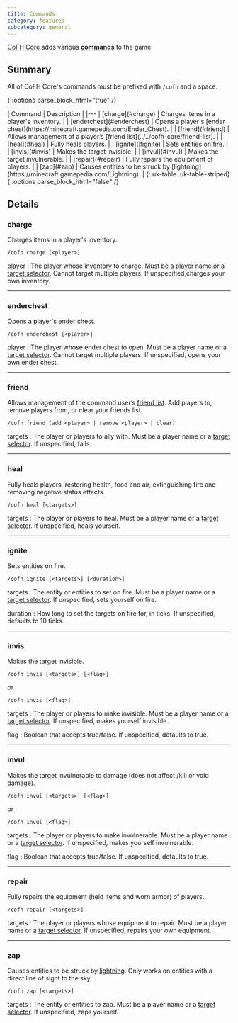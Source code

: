 ```yaml
---
title: Commands
category: features
subcategory: general
---
```


[CoFH Core](../) adds various
**[commands](https://minecraft.fandom.com/wiki/Commands)** to the game.

Summary
-------

All of CoFH Core's commands must be prefixed with `/cofh` and a space.

{::options parse_block_html="true" /}
<div class="uk-overflow-container">
| Command | Description |
|---
| [charge](#charge) | Charges items in a player's inventory. |
| [enderchest](#enderchest) | Opens a player's [ender chest](https://minecraft.gamepedia.com/Ender_Chest). |
| [friend](#friend) | Allows management of a player’s [friend list](../../cofh-core/friend-list). |
| [heal](#heal) | Fully heals players. |
| [ignite](#ignite) | Sets entities on fire. |
| [invis](#invis) | Makes the target invisible. |
| [invul](#invul) | Makes the target invulnerable. |
| [repair](#repair) | Fully repairs the equipment of players. |
| [zap](#zap) | Causes entities to be struck by [lightning](https://minecraft.gamepedia.com/Lightning). |
{:.uk-table .uk-table-striped}
</div>
{::options parse_block_html="false" /}


Details
-------

### charge
Charges items in a player's inventory.

    /cofh charge [<player>]

player
: The player whose inventory to charge. Must be a player name or a
[target selector](https://minecraft.gamepedia.com/Target_selector). Cannot
target multiple players. If unspecified,charges your own inventory.

---

### enderchest
Opens a player's [ender chest](https://minecraft.gamepedia.com/Ender_Chest).

    /cofh enderchest [<player>]

player
: The player whose ender chest to open. Must be a player name or a
[target selector](https://minecraft.gamepedia.com/Target_selector).
Cannot target multiple players. If unspecified, opens your own ender chest.

---

### friend
Allows management of the command user’s [friend list](../../cofh-core/friend-list).
Add players to, remove players from, or clear your friends list.

    /cofh friend (add <player> | remove <player> | clear)

targets
: The player or players to ally with. Must be a player name or a
[target selector](https://minecraft.gamepedia.com/Target_selector).
If unspecified, fails.

---

### heal
Fully heals players, restoring health, food and air, extinguishing fire and
removing negative status effects.

    /cofh heal [<targets>]

targets
: The player or players to heal. Must be a player name or a
[target selector](https://minecraft.gamepedia.com/Target_selector).
If unspecified, heals yourself.

---

### ignite
Sets entities on fire.

    /cofh ignite [<targets>] [<duration>]

targets
: The entity or entities to set on fire. Must be a player name or a
[target selector](https://minecraft.gamepedia.com/Target_selector).
If unspecified, sets yourself on fire.

duration
: How long to set the targets on fire for, in ticks. If unspecified, defaults
to 10 ticks.

---

### invis
Makes the target invisible.

    /cofh invis [<targets>] [<flag>]

or

    /cofh invis [<flag>]

targets
: The player or players to make invisible. Must be a player name or a
[target selector](https://minecraft.gamepedia.com/Target_selector).
If unspecified, makes yourself invisible.

flag
: Boolean that accepts true/false. If unspecified, defaults to true.

---

### invul
Makes the target invulnerable to damage (does not affect /kill or void damage).

    /cofh invul [<targets>] [<flag>]

or

    /cofh invul [<flag>]

targets
: The player or players to make invulnerable. Must be a player name or a
[target selector](https://minecraft.gamepedia.com/Target_selector).
If unspecified, makes yourself invulnerable.

flag
: Boolean that accepts true/false. If unspecified, defaults to true.

---

### repair
Fully repairs the equipment (held items and worn armor) of players.

    /cofh repair [<targets>]

targets
: The player or players whose equipment to repair. Must be a player name or a
[target selector](https://minecraft.gamepedia.com/Target_selector). If
unspecified, repairs your own equipment.

---

### zap
Causes entities to be struck by
[lightning](https://minecraft.gamepedia.com/Lightning). Only works on entities
with a direct line of sight to the sky.

    /cofh zap [<targets>]

targets
: The entity or entities to zap. Must be a player name or a
[target selector](https://minecraft.gamepedia.com/Target_selector).
If unspecified, zaps yourself.